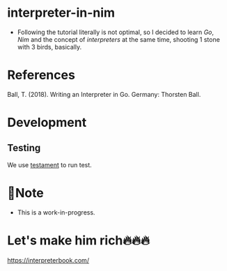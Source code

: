 # interpreter-in-nim
- Following the tutorial literally is not optimal, so I decided to learn *Go*, *Nim* and the concept of *interpreters* at the same time, shooting 1 stone with 3 birds, basically.
# References 
Ball, T. (2018). Writing an Interpreter in Go. Germany: Thorsten Ball.

# Development
## Testing
We use [testament](https://nim-lang.org/docs/testament.html) to run test.
# 📗Note 
- This is a work-in-progress. 
# Let's make him rich🔥🔥🔥
https://interpreterbook.com/